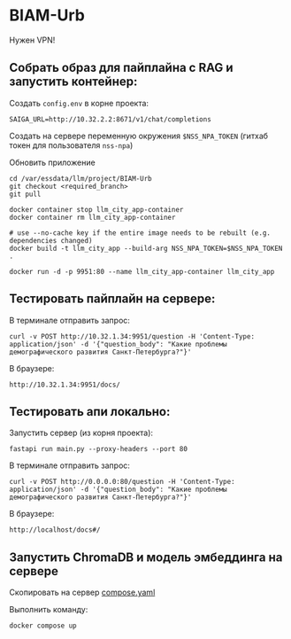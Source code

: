 # BIAM-Urb

Нужен VPN!

## Собрать образ для пайплайна с RAG и запустить контейнер:

Создать `config.env` в корне проекта:
```
SAIGA_URL=http://10.32.2.2:8671/v1/chat/completions
```

Создать на сервере переменную окружения `$NSS_NPA_TOKEN` (гитхаб токен для пользователя `nss-npa`)

Обновить приложение
```
cd /var/essdata/llm/project/BIAM-Urb
git checkout <required_branch>
git pull

docker container stop llm_city_app-container
docker container rm llm_city_app-container

# use --no-cache key if the entire image needs to be rebuilt (e.g. dependencies changed)
docker build -t llm_city_app --build-arg NSS_NPA_TOKEN=$NSS_NPA_TOKEN . 
 
docker run -d -p 9951:80 --name llm_city_app-container llm_city_app
```

## Тестировать пайплайн на сервере:

В терминале отправить запрос:
```
curl -v POST http://10.32.1.34:9951/question -H 'Content-Type: application/json' -d '{"question_body": "Какие проблемы демографического развития Санкт-Петербурга?"}'
```
В браузере:
```
http://10.32.1.34:9951/docs/
```

## Тестировать апи локально:

Запустить сервер (из корня проекта):
```
fastapi run main.py --proxy-headers --port 80
```

В терминале отправить запрос:
```
curl -v POST http://0.0.0.0:80/question -H 'Content-Type: application/json' -d '{"question_body": "Какие проблемы демографического развития Санкт-Петербурга?"}'
```
В браузере:
```
http://localhost/docs#/
```

## Запустить ChromaDB и модель эмбеддинга на сервере

Скопировать на сервер [compose.yaml](docker/chroma/compose.yaml)

Выполнить команду:
```
docker compose up
```
